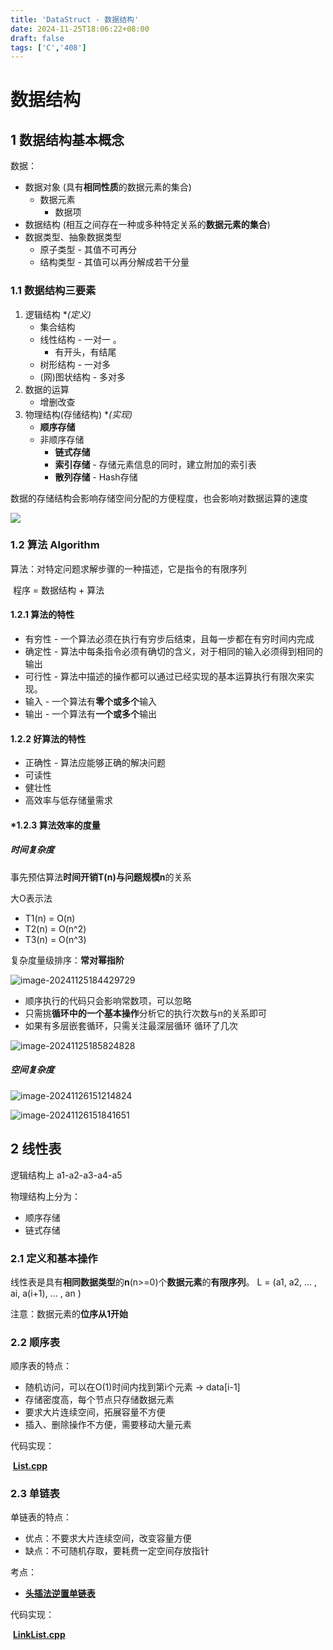 ```yaml
---
title: 'DataStruct - 数据结构'
date: 2024-11-25T18:06:22+08:00
draft: false
tags: ['C','408']
---
```


# 数据结构

## 1 数据结构基本概念

数据：

- 数据对象 (具有**相同性质**的数据元素的集合)
  - 数据元素 
    - 数据项
- 数据结构 (相互之间存在一种或多种特定关系的**数据元素的集合**)
- 数据类型、抽象数据类型
  - 原子类型 - 其值不可再分
  - 结构类型 - 其值可以再分解成若干分量



### 1.1 数据结构三要素

1. 逻辑结构 **(*定义)**
   - 集合结构
   - 线性结构 - 一对一 。
     - 有开头，有结尾
   - 树形结构 - 一对多
   - (网)图状结构 - 多对多
2. 数据的运算
   - 增删改查
3. 物理结构(存储结构) **(*实现)**
   - **顺序存储**
   - 非顺序存储
     - **链式存储**
     - **索引存储** - 存储元素信息的同时，建立附加的索引表
     - **散列存储** - Hash存储

数据的存储结构会影响存储空间分配的方便程度，也会影响对数据运算的速度

![](../assets/data_struct/1.1_1.png)

### 1.2 算法 Algorithm

算法：对特定问题求解步骤的一种描述，它是指令的有限序列

​	程序 = 数据结构 + 算法

#### 1.2.1 算法的特性

- 有穷性 - 一个算法必须在执行有穷步后结束，且每一步都在有穷时间内完成
- 确定性 - 算法中每条指令必须有确切的含义，对于相同的输入必须得到相同的输出
- 可行性 - 算法中描述的操作都可以通过已经实现的基本运算执行有限次来实现。
- 输入 - 一个算法有**零个或多个**输入
- 输出 - 一个算法有**一个或多个**输出

#### 1.2.2 好算法的特性

- 正确性 - 算法应能够正确的解决问题
- 可读性
- 健壮性
- 高效率与低存储量需求

#### *1.2.3 算法效率的度量

##### 时间复杂度

​	事先预估算法**时间开销T(n)**与**问题规模n**的关系

大O表示法

- T1(n) = O(n)
- T2(n) = O(n^2)
- T3(n) = O(n^3)

复杂度量级排序：**常对幂指阶** 

![image-20241125184429729](../assets/data_struct/1.2_1.png)

- 顺序执行的代码只会影响常数项，可以忽略
- 只需挑**循环中的一个基本操作**分析它的执行次数与n的关系即可
- 如果有多层嵌套循环，只需关注最深层循环 循环了几次

![image-20241125185824828](/assets/data_struct/1.2_2.png)

##### 空间复杂度

![image-20241126151214824](../assets/data_struct/1.2_3_2.png)

![image-20241126151841651](../assets/data_struct/1.2_3_3.png)



## 2 线性表

逻辑结构上 a1-a2-a3-a4-a5

物理结构上分为：

- 顺序存储
- 链式存储

### 2.1 定义和基本操作

线性表是具有**相同数据类型**的**n**(n>=0)个**数据元素**的**有限序列**。
L = (a1, a2, ... , ai, a(i+1), ... , an )

注意：数据元素的**位序从1开始**

### 2.2 顺序表

顺序表的特点：

- 随机访问，可以在O(1)时间内找到第i个元素 -> data[i-1]
- 存储密度高，每个节点只存储数据元素
- 要求大片连续空间，拓展容量不方便
- 插入、删除操作不方便，需要移动大量元素

代码实现：

​	**[List.cpp](https://github.com/foryyz/Programming-Basic-Projects/blob/main/Data_Struct_408/List.cpp)**

### 2.3 单链表

单链表的特点：

- 优点：不要求大片连续空间，改变容量方便
- 缺点：不可随机存取，要耗费一定空间存放指针

考点：

- **[头插法逆置单链表](https://github.com/foryyz/Programming-Basic-Projects/blob/main/Data_Struct_408/LinkList.cpp#L155)**

代码实现：

​	**[LinkList.cpp](https://github.com/foryyz/Programming-Basic-Projects/blob/main/Data_Struct_408/LinkList.cpp)**
